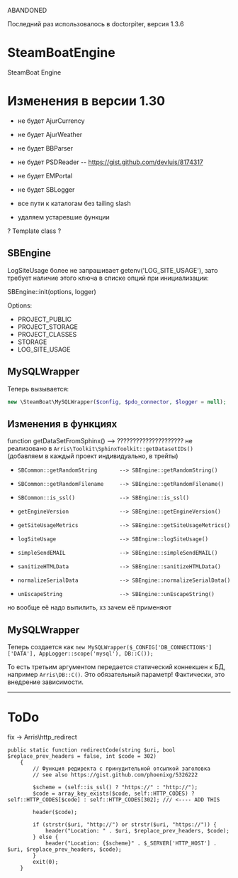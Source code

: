 ABANDONED

Последний раз использовалось в doctorpiter, версия 1.3.6

# SteamBoatEngine

SteamBoat Engine

# Изменения в версии 1.30 

- не будет AjurCurrency 
- не будет AjurWeather
- не будет BBParser
- не будет PSDReader -- https://gist.github.com/devluis/8174317
- не будет EMPortal
- не будет SBLogger

- все пути к каталогам без tailing slash
- удаляем устаревшие функции

? Template class ?

## SBEngine

LogSiteUsage более не запрашивает getenv('LOG_SITE_USAGE'), зато требует наличие этого ключа в списке опций при инициализации:

SBEngine::init(options, logger)

Options: 
- PROJECT_PUBLIC 
- PROJECT_STORAGE
- PROJECT_CLASSES
- STORAGE
- LOG_SITE_USAGE

 

## MySQLWrapper

Теперь вызывается:
```php
new \SteamBoat\MySQLWrapper($config, $pdo_connector, $logger = null);
```

##  Изменения в функциях 

function getDataSetFromSphinx() --> ????????????????????? не реализовано в `Arris\Toolkit\SphinxToolkit::getDatasetIDs()` (добавляем в каждый проект индивидуально, в трейты)

- `SBCommon::getRandomString       --> SBEngine::getRandomString()`
- `SBCommon::getRandomFilename     --> SBEngine::getRandomFilename()`
- `SBCommon::is_ssl()              --> SBEngine::is_ssl()`

- `getEngineVersion                --> SBEngine::getEngineVersion()`
- `getSiteUsageMetrics             --> SBEngine::getSiteUsageMetrics()`
- `logSiteUsage                    --> SBEngine::logSiteUsage()`

- `simpleSendEMAIL                 --> SBEngine::simpleSendEMAIL()`

- `sanitizeHTMLData                --> SBEngine::sanitizeHTMLData()`
- `normalizeSerialData             --> SBEngine::normalizeSerialData()`

- `unEscapeString                  --> SBEngine::unEscapeString()`
 
но вообще её надо выпилить, хз зачем её применяют

## MySQLWrapper

Теперь создается как 
`new MySQLWrapper($_CONFIG['DB_CONNECTIONS']['DATA'], AppLogger::scope('mysql'), DB::C());`

То есть третьим аргументом передается статический коннекшен к БД, например `Arris\DB::C()`. Это обязательный параметр! 
Фактически, это внедрение зависимости. 
 
-------

# ToDo

fix -> Arris\http_redirect
```
public static function redirectCode(string $uri, bool $replace_prev_headers = false, int $code = 302)
    {
        // Функция редиректа с принудительной отсылкой заголовка
        // see also https://gist.github.com/phoenixg/5326222

        $scheme = (self::is_ssl() ? "https://" : "http://");
        $code = array_key_exists($code, self::HTTP_CODES) ? self::HTTP_CODES[$code] : self::HTTP_CODES[302]; /// <---- ADD THIS

        header($code);

        if (strstr($uri, "http://") or strstr($uri, "https://")) {
            header("Location: " . $uri, $replace_prev_headers, $code);
        } else {
            header("Location: {$scheme}" . $_SERVER['HTTP_HOST'] . $uri, $replace_prev_headers, $code);
        }
        exit(0);
    }
```

